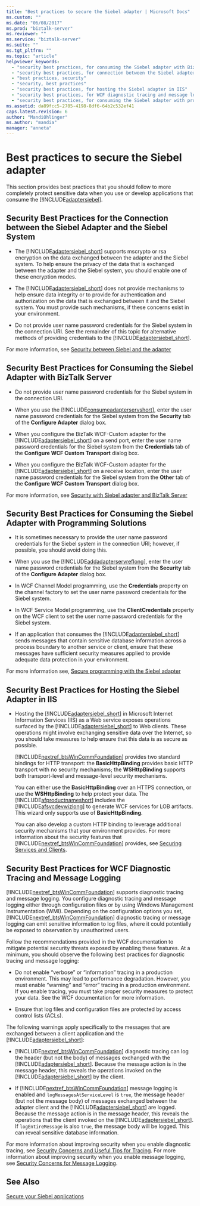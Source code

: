 ```yaml
---
title: "Best practices to secure the Siebel adapter | Microsoft Docs"
ms.custom: ""
ms.date: "06/08/2017"
ms.prod: "biztalk-server"
ms.reviewer: ""
ms.service: "biztalk-server"
ms.suite: ""
ms.tgt_pltfrm: ""
ms.topic: "article"
helpviewer_keywords: 
  - "security best practices, for consuming the Siebel adapter with BizTalk Server"
  - "security best practices, for connection between the Siebel adapter and Siebel system"
  - "best practices, security"
  - "security, best practices"
  - "security best practices, for hosting the Siebel adapter in IIS"
  - "security best practices, for WCF diagnostic tracing and message logging"
  - "security best practices, for consuming the Siebel adapter with programming solutions"
ms.assetid: da89fcc5-2705-4198-8df6-64b2c532ef41
caps.latest.revision: 6
author: "MandiOhlinger"
ms.author: "mandia"
manager: "anneta"
---
```

# Best practices to secure the Siebel adapter
This section provides best practices that you should follow to more completely protect sensitive data when you use or develop applications that consume the [!INCLUDE[adaptersiebel](../../includes/adaptersiebel-md.md)].  
  
## Security Best Practices for the Connection between the Siebel Adapter and the Siebel System  
  
-   The [!INCLUDE[adaptersiebel_short](../../includes/adaptersiebel-short-md.md)] supports mscrypto or rsa encryption on the data exchanged between the adapter and the Siebel system. To help ensure the privacy of the data that is exchanged between the adapter and the Siebel system, you should enable one of these encryption modes.  
  
-   The [!INCLUDE[adaptersiebel_short](../../includes/adaptersiebel-short-md.md)] does not provide mechanisms to help ensure data integrity or to provide for authentication and authorization on the data that is exchanged between it and the Siebel system. You must provide such mechanisms, if these concerns exist in your environment.  
  
-   Do not provide user name password credentials for the Siebel system in the connection URI. See the remainder of this topic for alternative methods of providing credentials to the [!INCLUDE[adaptersiebel_short](../../includes/adaptersiebel-short-md.md)].  
  
 For more information, see [Security between Siebel and the adapter](../../adapters-and-accelerators/adapter-siebel/security-between-the-siebel-system-and-the-adapter.md)
  
## Security Best Practices for Consuming the Siebel Adapter with BizTalk Server  
  
-   Do not provide user name password credentials for the Siebel system in the connection URI.  
  
-   When you use the [!INCLUDE[consumeadapterservshort](../../includes/consumeadapterservshort-md.md)], enter the user name password credentials for the Siebel system from the **Security** tab of the **Configure Adapter** dialog box.  
  
-   When you configure the BizTalk WCF-Custom adapter for the [!INCLUDE[adaptersiebel_short](../../includes/adaptersiebel-short-md.md)] on a send port, enter the user name password credentials for the Siebel system from the **Credentials** tab of the **Configure WCF Custom Transport** dialog box.  
  
-   When you configure the BizTalk WCF-Custom adapter for the [!INCLUDE[adaptersiebel_short](../../includes/adaptersiebel-short-md.md)] on a receive location, enter the user name password credentials for the Siebel system from the **Other** tab of the **Configure WCF Custom Transport** dialog box.  
  
 For more information, see [Security with Siebel adapter and BizTalk Server](../../adapters-and-accelerators/adapter-siebel/security-with-siebel-adapter-and-biztalk-server.md)
  
## Security Best Practices for Consuming the Siebel Adapter with Programming Solutions  
  
-   It is sometimes necessary to provide the user name password credentials for the Siebel system in the connection URI; however, if possible, you should avoid doing this.  
  
-   When you use the [!INCLUDE[addadapterservreflong](../../includes/addadapterservreflong-md.md)], enter the user name password credentials for the Siebel system from the **Security** tab of the **Configure Adapter** dialog box.  
  
-   In WCF Channel Model programming, use the **Credentials** property on the channel factory to set the user name password credentials for the Siebel system.  
  
-   In WCF Service Model programming, use the **ClientCredentials** property on the WCF client to set the user name password credentials for the Siebel system.  
  
-   If an application that consumes the [!INCLUDE[adaptersiebel_short](../../includes/adaptersiebel-short-md.md)] sends messages that contain sensitive database information across a process boundary to another service or client, ensure that these messages have sufficient security measures applied to provide adequate data protection in your environment.  
  
 For more information see, [Secure programming with the Siebel adapter](../../adapters-and-accelerators/adapter-siebel/secure-programming-with-the-siebel-adapter.md) 
  
## Security Best Practices for Hosting the Siebel Adapter in IIS  
  
-   Hosting the [!INCLUDE[adaptersiebel_short](../../includes/adaptersiebel-short-md.md)] in Microsoft Internet Information Services (IIS) as a Web service exposes operations surfaced by the [!INCLUDE[adaptersiebel_short](../../includes/adaptersiebel-short-md.md)] to Web clients. These operations might involve exchanging sensitive data over the Internet, so you should take measures to help ensure that this data is as secure as possible.  
  
     [!INCLUDE[nextref_btsWinCommFoundation](../../includes/nextref-btswincommfoundation-md.md)] provides two standard bindings for HTTP transport: the **BasicHttpBinding** provides basic HTTP transport with no security mechanisms; the **WSHttpBinding** supports both transport-level and message-level security mechanisms.  
  
     You can either use the **BasicHttpBinding** over an HTTPS connection, or use the **WSHttpBinding** to help protect your data. The [!INCLUDE[afproductnameshort](../../includes/afproductnameshort-md.md)] includes the [!INCLUDE[afsvcdevwizlong](../../includes/afsvcdevwizlong-md.md)] to generate WCF services for LOB artifacts. This wizard only supports use of **BasicHttpBinding**.  
  
     You can also develop a custom HTTP binding to leverage additional security mechanisms that your environment provides. For more information about the security features that [!INCLUDE[nextref_btsWinCommFoundation](../../includes/nextref-btswincommfoundation-md.md)] provides, see [Securing Services and Clients](https://msdn.microsoft.com/library/ms734736.aspx).
  
## Security Best Practices for WCF Diagnostic Tracing and Message Logging  
 [!INCLUDE[nextref_btsWinCommFoundation](../../includes/nextref-btswincommfoundation-md.md)] supports diagnostic tracing and message logging. You configure diagnostic tracing and message logging either through configuration files or by using Windows Management Instrumentation (WMI). Depending on the configuration options you set, [!INCLUDE[nextref_btsWinCommFoundation](../../includes/nextref-btswincommfoundation-md.md)] diagnostic tracing or message logging can emit sensitive information to log files, where it could potentially be exposed to observation by unauthorized users.  
  
 Follow the recommendations provided in the WCF documentation to mitigate potential security threats exposed by enabling these features. At a minimum, you should observe the following best practices for diagnostic tracing and message logging:  
  
-   Do not enable “verbose” or “information” tracing in a production environment. This may lead to performance degradation. However, you must enable “warning” and “error” tracing in a production environment. If you enable tracing, you must take proper security measures to protect your data. See the WCF documentation for more information.  
  
-   Ensure that log files and configuration files are protected by access control lists (ACLs).  
  
 The following warnings apply specifically to the messages that are exchanged between a client application and the [!INCLUDE[adaptersiebel_short](../../includes/adaptersiebel-short-md.md)]:  
  
-   [!INCLUDE[nextref_btsWinCommFoundation](../../includes/nextref-btswincommfoundation-md.md)] diagnostic tracing can log the header (but not the body) of messages exchanged with the [!INCLUDE[adaptersiebel_short](../../includes/adaptersiebel-short-md.md)]. Because the message action is in the message header, this reveals the operations invoked on the [!INCLUDE[adaptersiebel_short](../../includes/adaptersiebel-short-md.md)] by the client.  
  
-   If [!INCLUDE[nextref_btsWinCommFoundation](../../includes/nextref-btswincommfoundation-md.md)] message logging is enabled and `logMessagesAtServiceLevel` is `true`, the message header (but not the message body) of messages exchanged between the adapter client and the [!INCLUDE[adaptersiebel_short](../../includes/adaptersiebel-short-md.md)] are logged. Because the message action is in the message header, this reveals the operations that the client invoked on the [!INCLUDE[adaptersiebel_short](../../includes/adaptersiebel-short-md.md)]. If `logEntireMessage` is also `true`, the message body will be logged. This can reveal sensitive database information.  
  
 For more information about improving security when you enable diagnostic tracing, see [Security Concerns and Useful Tips for Tracing](https://msdn.microsoft.com/library/ms733053.aspx). For more information about improving security when you enable message logging, see [Security Concerns for Message Logging](https://msdn.microsoft.com/library/ms730318.aspx).
  
## See Also  
[Secure your Siebel applications](../../adapters-and-accelerators/adapter-siebel/secure-your-siebel-applications.md)